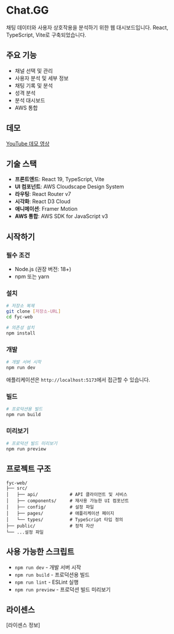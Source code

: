 # Chat.GG

채팅 데이터와 사용자 상호작용을 분석하기 위한 웹 대시보드입니다. React, TypeScript, Vite로 구축되었습니다.

## 주요 기능

- 채널 선택 및 관리
- 사용자 분석 및 세부 정보
- 채팅 기록 및 분석
- 성격 분석
- 분석 대시보드
- AWS 통합

## 데모

[YouTube 데모 영상](https://studio.youtube.com/video/ojEMXfVIgbY/edit)

## 기술 스택

- **프론트엔드**: React 19, TypeScript, Vite
- **UI 컴포넌트**: AWS Cloudscape Design System
- **라우팅**: React Router v7
- **시각화**: React D3 Cloud
- **애니메이션**: Framer Motion
- **AWS 통합**: AWS SDK for JavaScript v3

## 시작하기

### 필수 조건

- Node.js (권장 버전: 18+)
- npm 또는 yarn

### 설치

```bash
# 저장소 복제
git clone [저장소-URL]
cd fyc-web

# 의존성 설치
npm install
```

### 개발

```bash
# 개발 서버 시작
npm run dev
```

애플리케이션은 `http://localhost:5173`에서 접근할 수 있습니다.

### 빌드

```bash
# 프로덕션용 빌드
npm run build
```

### 미리보기

```bash
# 프로덕션 빌드 미리보기
npm run preview
```

## 프로젝트 구조

```
fyc-web/
├── src/
│   ├── api/            # API 클라이언트 및 서비스
│   ├── components/     # 재사용 가능한 UI 컴포넌트
│   ├── config/         # 설정 파일
│   ├── pages/          # 애플리케이션 페이지
│   └── types/          # TypeScript 타입 정의
├── public/             # 정적 자산
└── ...설정 파일
```

## 사용 가능한 스크립트

- `npm run dev` - 개발 서버 시작
- `npm run build` - 프로덕션용 빌드
- `npm run lint` - ESLint 실행
- `npm run preview` - 프로덕션 빌드 미리보기

## 라이센스

[라이센스 정보]
